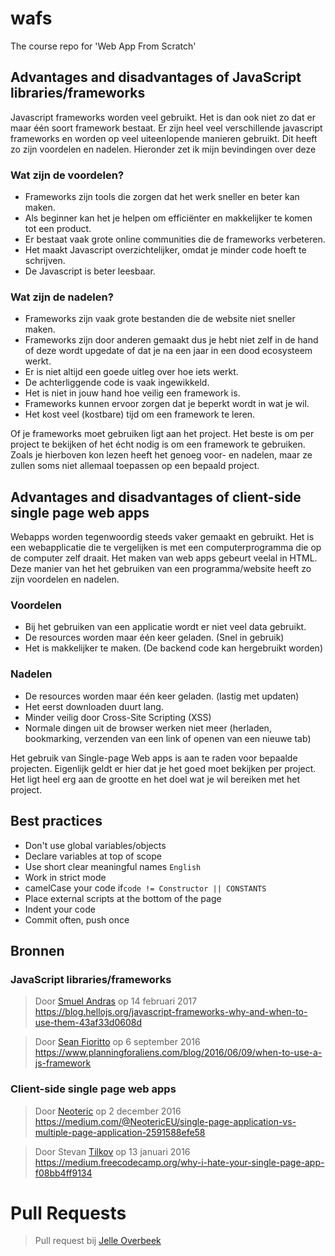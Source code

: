# wafs
The course repo for 'Web App From Scratch'

## Advantages and disadvantages of JavaScript libraries/frameworks

Javascript frameworks worden veel gebruikt. Het is dan ook niet zo dat er maar één soort framework bestaat. Er zijn heel veel verschillende javascript frameworks en worden op veel uiteenlopende manieren gebruikt. Dit heeft zo zijn voordelen en nadelen. Hieronder zet ik mijn bevindingen over deze 

### Wat zijn de voordelen?
* Frameworks zijn tools die zorgen dat het werk sneller en beter kan maken.
* Als beginner kan het je helpen om efficiënter en makkelijker te komen tot een product.
* Er bestaat vaak grote online communities die de frameworks verbeteren.
* Het maakt Javascript overzichtelijker, omdat je minder code hoeft te schrijven.
* De Javascript is beter leesbaar.

### Wat zijn de nadelen?
* Frameworks zijn vaak grote bestanden die de website niet sneller maken.
* Frameworks zijn door anderen gemaakt dus je hebt niet zelf in de hand of deze wordt upgedate of dat je na een jaar in een dood ecosysteem werkt.
* Er is niet altijd een goede uitleg over hoe iets werkt.
* De achterliggende code is vaak ingewikkeld.
* Het is niet in jouw hand hoe veilig een framework is.
* Frameworks kunnen ervoor zorgen dat je beperkt wordt in wat je wil.
* Het kost veel (kostbare) tijd om een framework te leren.


Of je frameworks moet gebruiken ligt aan het project. Het beste is om per project te bekijken of het écht nodig is om een framework te gebruiken. Zoals je hierboven kon lezen heeft het genoeg voor- en nadelen, maar ze zullen soms niet allemaal toepassen op een bepaald project.


## Advantages and disadvantages of client-side single page web apps

Webapps worden tegenwoordig steeds vaker gemaakt en gebruikt. Het is een webapplicatie die te vergelijken is met een computerprogramma die op de computer zelf draait. Het maken van web apps gebeurt veelal in HTML. Deze manier van het het gebruiken van een programma/website heeft zo zijn voordelen en nadelen.

### Voordelen
* Bij het gebruiken van een applicatie wordt er niet veel data gebruikt.
* De resources worden maar één keer geladen. (Snel in gebruik)
* Het is makkelijker te maken. (De backend code kan hergebruikt worden)

### Nadelen
* De resources worden maar één keer geladen. (lastig met updaten)
* Het eerst downloaden duurt lang.
* Minder veilig door Cross-Site Scripting (XSS)
* Normale dingen uit de browser werken niet meer (herladen, bookmarking, verzenden van een link of openen van een nieuwe tab)

Het gebruik van Single-page Web apps is aan te raden voor bepaalde projecten. Eigenlijk geldt er hier dat je het goed moet bekijken per project. Het ligt heel erg aan de grootte en het doel wat je wil bereiken met het project. 


## Best practices
* Don't use global variables/objects
* Declare variables at top of scope
* Use short clear meaningful names `English`
* Work in strict mode
* camelCase your code if`code != Constructor || CONSTANTS`
* Place external scripts at the bottom of the page
* Indent your code
* Commit often, push once

## Bronnen

### JavaScript libraries/frameworks
> Door [Smuel Andras](https://blog.hellojs.org/javascript-frameworks-why-and-when-to-use-them-43af33d0608d) op 14 februari 2017 https://blog.hellojs.org/javascript-frameworks-why-and-when-to-use-them-43af33d0608d

> Door [Sean Fioritto](https://www.planningforaliens.com/blog/2016/06/09/when-to-use-a-js-framework) op 6 september 2016 https://www.planningforaliens.com/blog/2016/06/09/when-to-use-a-js-framework

### Client-side single page web apps
> Door [Neoteric](https://medium.com/@NeotericEU/single-page-application-vs-multiple-page-application-2591588efe58) op 2 december 2016 https://medium.com/@NeotericEU/single-page-application-vs-multiple-page-application-2591588efe58

> Door Stevan [Tilkov](https://medium.freecodecamp.org/why-i-hate-your-single-page-app-f08bb4ff9134) op 13 januari 2016 https://medium.freecodecamp.org/why-i-hate-your-single-page-app-f08bb4ff9134

# Pull Requests

> Pull request bij [Jelle Overbeek](https://github.com/jelleoverbeek/wafs/pull/1)
